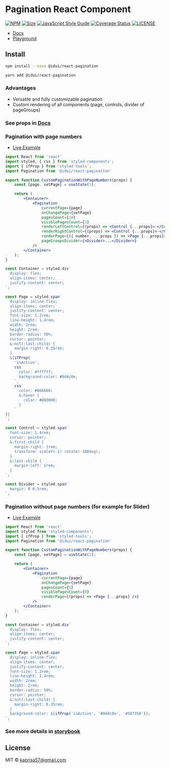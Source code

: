 # Pagination React Component

[![NPM](https://img.shields.io/npm/v/@idui/react-pagination.svg)](https://www.npmjs.com/package/@idui/react-pagination/)
[![Size](https://img.shields.io/bundlephobia/min/@idui/react-pagination)](https://www.npmjs.com/package/@idui/react-pagination) 
[![JavaScript Style Guide](https://img.shields.io/badge/code_style-standard-brightgreen.svg)](https://standardjs.com) 
[![Coverage Status](https://coveralls.io/repos/github/id-ui/react-pagination/badge.svg?branch=main)](https://coveralls.io/github/id-ui/react-pagination?branch=main) 
[![LICENSE](https://img.shields.io/github/license/id-ui/react-pagination)](https://github.com/id-ui/react-pagination/blob/main/LICENSE)

- [Docs](https://id-ui.github.io/react-pagination/?path=/docs/pagination--custom-pagination)
- [Playground](https://id-ui.github.io/react-pagination/?path=/story/pagination--custom-pagination)

## Install

```bash
npm install --save @idui/react-pagination
```

```bash
yarn add @idui/react-pagination
```

### Advantages
- Versatile and fully customizable pagination
- Custom rendering of all components (page, controls, divider of pageGroups)


### See props in [Docs](https://id-ui.github.io/react-pagination/?path=/docs/pagination--custom-pagination)


### Pagination with page numbers

- [Live Example](https://id-ui.github.io/react-pagination/?path=/story/pagination--custom-pagination)

```jsx
import React from 'react'
import styled, { css } from 'styled-components';
import { ifProp } from 'styled-tools';
import Pagination from '@idui/react-pagination'

export function CustomPaginationWithPageNumbers(props) {
    const [page, setPage] = useState(1);

    return (
        <Container>
            <Pagination
                currentPage={page}
                onChangePage={setPage}
                pagesCount={10}
                visiblePagesCount={3}
                renderLeftControl={(props) => <Control {...props}>☞</Control>}
                renderRightControl={(props) => <Control {...props}>☞</Control>}
                renderPage={({ number, ...props }) => <Page {...props}>{number}</Page>}
                pageGroupsDivider={<Divider>...</Divider>}
            />
        </Container>
    );
}

const Container = styled.div`
  display: flex;
  align-items: center;
  justify-content: center;
`;

const Page = styled.span`
  display: inline-flex;
  align-items: center;
  justify-content: center;
  font-size: 1.2rem;
  line-height: 1.4rem;
  width: 2rem;
  height: 2rem;
  border-radius: 50%;
  cursor: pointer;
  &:not(:last-child) {
    margin-right: 0.35rem;
  }
  ${ifProp(
    'isActive',
    css`
      color: #ffffff;
      background-color: #0d4c0e;
    `,
    css`
      color: #666666;
      &:hover {
        color: #000000;
      }
    `
)}
`;

const Control = styled.span`
  font-size: 1.4rem;
  cursor: pointer;
  &:first-child {
    margin-right: 1rem;
    transform: scaleY(-1) rotate(-180deg);
  }
  &:last-child {
    margin-left: 1rem;
  }
`;

const Divider = styled.span`
  margin: 0 0.5rem;
`;
```

### Pagination without page numbers (for example for Slider)

- [Live Example](https://id-ui.github.io/react-pagination/?path=/story/pagination--slider-pagination)

```jsx
import React from 'react'
import styled from 'styled-components';
import { ifProp } from 'styled-tools';
import Pagination from '@idui/react-pagination'

export function CustomPaginationWithPageNumbers(props) {
    const [page, setPage] = useState(1);

    return (
        <Container>
            <Pagination
                currentPage={page}
                onChangePage={setPage}
                pagesCount={5}
                visiblePagesCount={0}
                renderPage={(props) => <Page {...props} />}
            />
        </Container>
    );
}

const Container = styled.div`
  display: flex;
  align-items: center;
  justify-content: center;
`;

const Page = styled.span`
  display: inline-flex;
  align-items: center;
  justify-content: center;
  font-size: 1.2rem;
  line-height: 1.4rem;
  width: 2rem;
  height: 2rem;
  border-radius: 50%;
  cursor: pointer;
  &:not(:last-child) {
    margin-right: 0.35rem;
  }
  background-color: ${ifProp('isActive', '#0d4c0e', '#507350')};
`;
```

### See more details in [storybook](https://id-ui.github.io/react-pagination/?path=/docs/pagination--custom-pagination)

## License

MIT © [kaprisa57@gmail.com](https://github.com/id-ui)